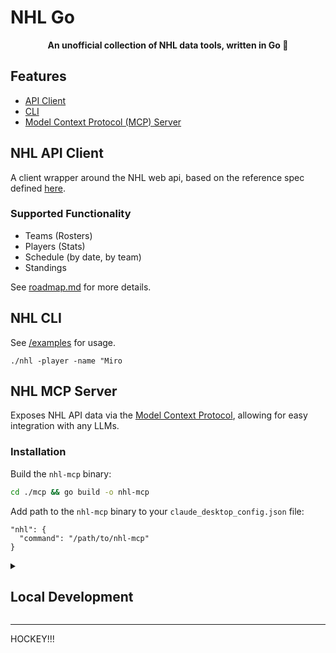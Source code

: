 # NHL Go

<div align="center">
<strong>An unofficial collection of NHL data tools, written in Go 🏒</strong>
</div>

## Features
- [API Client](#nhl-api-client)
- [CLI](#nhl-cli)
- [Model Context Protocol (MCP) Server](#nhl-mcp-server)

## NHL API Client

A client wrapper around the NHL web api, based on the reference spec defined [here](https://github.com/Zmalski/NHL-API-Reference).

### Supported Functionality

- Teams (Rosters)
- Players (Stats)
- Schedule (by date, by team)
- Standings

See [roadmap.md](roadmap.md) for more details.

## NHL CLI

See [/examples](examples) for usage.

```
./nhl -player -name "Miro
```
    
## NHL MCP Server

Exposes NHL API data via the [Model Context Protocol](https://www.anthropic.com/news/model-context-protocol), allowing for easy integration with any LLMs.

### Installation

Build the `nhl-mcp` binary:

```bash
cd ./mcp && go build -o nhl-mcp
```

Add path to the `nhl-mcp` binary to your `claude_desktop_config.json` file:

```
"nhl": {
  "command": "/path/to/nhl-mcp"
}
```

<details>

<summary><h2>Local Development</h2></summary>

### Prerequisites

Go version >= 1.23

### Installation

Create a fork of this repository, then clone it.

```bash
git clone https://github.com/carsonjones/nhl-go.git
cd nhl-go
```

### Commands

Build the `nhl` and `nhl-mcp` binaries:
```bash
go build -o nhl && cd ./mcp && go build -o ../nhl-mcp && cd ../
```

Debug MCP server:
```bash
npx @modelcontextprotocol/inspector ./nhl-mcp
```

### Testing

```bash
go test -v './...'
```

</details>

---
HOCKEY!!!